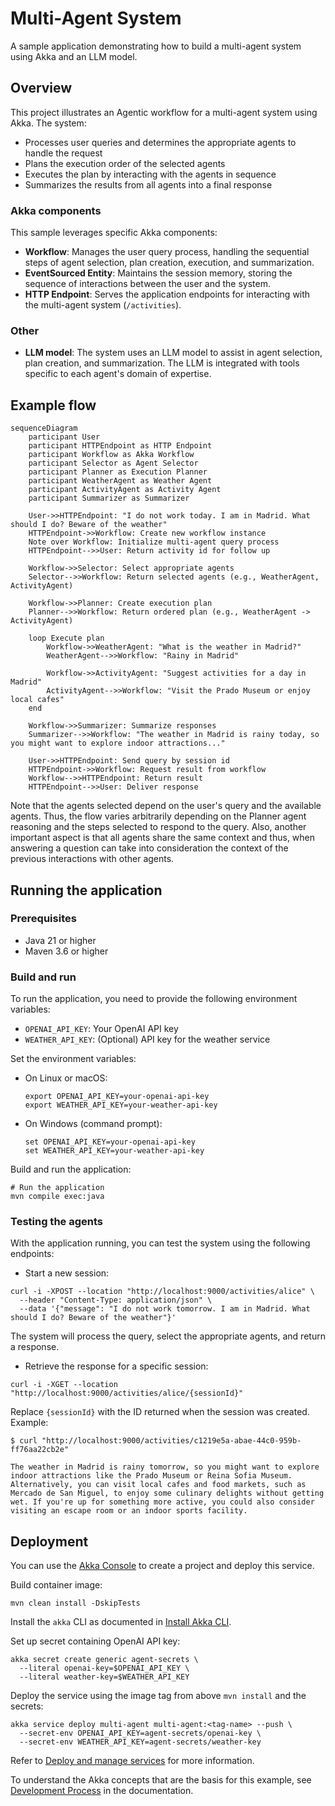 # Multi-Agent System

A sample application demonstrating how to build a multi-agent system using Akka and an LLM model.

## Overview

This project illustrates an Agentic workflow for a multi-agent system using Akka. The system:

- Processes user queries and determines the appropriate agents to handle the request
- Plans the execution order of the selected agents
- Executes the plan by interacting with the agents in sequence
- Summarizes the results from all agents into a final response

### Akka components

This sample leverages specific Akka components:

- **Workflow**: Manages the user query process, handling the sequential steps of agent selection, plan creation, execution, and summarization.
- **EventSourced Entity**: Maintains the session memory, storing the sequence of interactions between the user and the system.
- **HTTP Endpoint**: Serves the application endpoints for interacting with the multi-agent system (`/activities`).

### Other

- **LLM model**: The system uses an LLM model to assist in agent selection, plan creation, and summarization. The LLM is integrated with tools specific to each agent's domain of expertise.

## Example flow

```mermaid
sequenceDiagram
    participant User
    participant HTTPEndpoint as HTTP Endpoint
    participant Workflow as Akka Workflow
    participant Selector as Agent Selector
    participant Planner as Execution Planner
    participant WeatherAgent as Weather Agent
    participant ActivityAgent as Activity Agent
    participant Summarizer as Summarizer

    User->>HTTPEndpoint: "I do not work today. I am in Madrid. What should I do? Beware of the weather"
    HTTPEndpoint->>Workflow: Create new workflow instance
    Note over Workflow: Initialize multi-agent query process
    HTTPEndpoint-->>User: Return activity id for follow up 

    Workflow->>Selector: Select appropriate agents
    Selector-->>Workflow: Return selected agents (e.g., WeatherAgent, ActivityAgent)

    Workflow->>Planner: Create execution plan
    Planner-->>Workflow: Return ordered plan (e.g., WeatherAgent -> ActivityAgent)

    loop Execute plan
        Workflow->>WeatherAgent: "What is the weather in Madrid?"
        WeatherAgent-->>Workflow: "Rainy in Madrid"

        Workflow->>ActivityAgent: "Suggest activities for a day in Madrid"
        ActivityAgent-->>Workflow: "Visit the Prado Museum or enjoy local cafes"
    end

    Workflow->>Summarizer: Summarize responses
    Summarizer-->>Workflow: "The weather in Madrid is rainy today, so you might want to explore indoor attractions..."

    User->>HTTPEndpoint: Send query by session id
    HTTPEndpoint->>Workflow: Request result from workflow
    Workflow-->>HTTPEndpoint: Return result
    HTTPEndpoint-->>User: Deliver response
```

Note that the agents selected depend on the user's query and the available agents. Thus, the flow varies arbitrarily depending on the Planner agent reasoning and the steps selected to respond to the query. Also, another important aspect is that all agents share the same context and thus, when answering a question can take into consideration the context of the previous interactions with other agents. 

## Running the application

### Prerequisites
- Java 21 or higher
- Maven 3.6 or higher

### Build and run

To run the application, you need to provide the following environment variables:
- `OPENAI_API_KEY`: Your OpenAI API key
- `WEATHER_API_KEY`: (Optional) API key for the weather service

Set the environment variables:

- On Linux or macOS:

  ```shell
  export OPENAI_API_KEY=your-openai-api-key
  export WEATHER_API_KEY=your-weather-api-key
  ```

- On Windows (command prompt):

  ```shell
  set OPENAI_API_KEY=your-openai-api-key
  set WEATHER_API_KEY=your-weather-api-key
  ```

Build and run the application:
```shell
# Run the application
mvn compile exec:java
```

### Testing the agents

With the application running, you can test the system using the following endpoints:

* Start a new session:
```shell
curl -i -XPOST --location "http://localhost:9000/activities/alice" \
  --header "Content-Type: application/json" \
  --data '{"message": "I do not work tomorrow. I am in Madrid. What should I do? Beware of the weather"}'
```

The system will process the query, select the appropriate agents, and return a response.

* Retrieve the response for a specific session:
```shell
curl -i -XGET --location "http://localhost:9000/activities/alice/{sessionId}"
```

Replace `{sessionId}` with the ID returned when the session was created. Example:

```shell
$ curl "http://localhost:9000/activities/c1219e5a-abae-44c0-959b-ff76aa22cb2e"

The weather in Madrid is rainy tomorrow, so you might want to explore indoor attractions like the Prado Museum or Reina Sofia Museum. Alternatively, you can visit local cafes and food markets, such as Mercado de San Miguel, to enjoy some culinary delights without getting wet. If you're up for something more active, you could also consider visiting an escape room or an indoor sports facility. 
```

## Deployment

You can use the [Akka Console](https://console.akka.io) to create a project and deploy this service.

Build container image:
```shell
mvn clean install -DskipTests
```
Install the `akka` CLI as documented in [Install Akka CLI](https://doc.akka.io/reference/cli/index.html).

Set up secret containing OpenAI API key:
```shell
akka secret create generic agent-secrets \
  --literal openai-key=$OPENAI_API_KEY \
  --literal weather-key=$WEATHER_API_KEY
```

Deploy the service using the image tag from above `mvn install` and the secrets:
```shell
akka service deploy multi-agent multi-agent:<tag-name> --push \
  --secret-env OPENAI_API_KEY=agent-secrets/openai-key \
  --secret-env WEATHER_API_KEY=agent-secrets/weather-key
```

Refer to [Deploy and manage services](https://doc.akka.io/operations/services/deploy-service.html)
for more information.

To understand the Akka concepts that are the basis for this example, see [Development Process](https://doc.akka.io/concepts/development-process.html) in the documentation.
